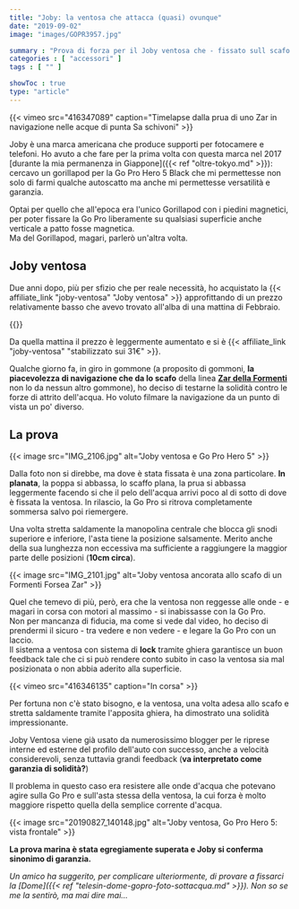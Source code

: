 ```yaml
---
title: "Joby: la ventosa che attacca (quasi) ovunque"
date: "2019-09-02"
image: "images/GOPR3957.jpg"

summary : "Prova di forza per il Joby ventosa che - fissato sull scafo di un gommone Zar - ha sfidato le onde in navigazione e ne è uscita vincitrice."
categories : [ "accessori" ]
tags : [ "" ]

showToc : true
type: "article"
---
```


{{< vimeo src="416347089" caption="Timelapse dalla prua di uno Zar in navigazione nelle acque di punta Sa schivoni" >}}

Joby è una marca americana che produce supporti per fotocamere e telefoni. Ho avuto a che fare per la prima volta con questa marca nel 2017 [durante la mia permanenza in Giappone]({{< ref "oltre-tokyo.md" >}}): cercavo un gorillapod per la Go Pro Hero 5 Black che mi permettesse non solo di farmi qualche autoscatto ma anche mi permettesse versatilità e garanzia.

Optai per quello che all'epoca era l'unico Gorillapod con i piedini magnetici, per poter fissare la Go Pro liberamente su qualsiasi superficie anche verticale a patto fosse magnetica.  
Ma del Gorillapod, magari, parlerò un'altra volta.

## Joby ventosa

Due anni dopo, più per sfizio che per reale necessità, ho acquistato la {{< affiliate_link "joby-ventosa" "Joby ventosa" >}} approfittando di un prezzo relativamente basso che avevo trovato all'alba di una mattina di Febbraio.

{{<vimeo src="416346888" caption="Direttamente dalla Go Pro, in navigazione" >}}

Da quella mattina il prezzo è leggermente aumentato e si è {{< affiliate_link "joby-ventosa" "stabilizzato sui 31€" >}}.

Qualche giorno fa, in giro in gommone (a proposito di gommoni, **la piacevolezza di navigazione che da lo scafo** della linea **[Zar della Formenti](https://www.zar-formenti.net/)** non lo da nessun altro gommone), ho deciso di testarne la solidità contro le forze di attrito dell'acqua. Ho voluto filmare la navigazione da un punto di vista un po' diverso.

## La prova

{{< image src="IMG_2106.jpg" alt="Joby ventosa e Go Pro Hero 5" >}}

Dalla foto non si direbbe, ma dove è stata fissata è una zona particolare. **In planata**, la poppa si abbassa, lo scaffo plana, la prua si abbassa leggermente facendo si che il pelo dell'acqua arrivi poco al di sotto di dove è fissata la ventosa. In rilascio, la Go Pro si ritrova completamente sommersa salvo poi riemergere.

Una volta stretta saldamente la manopolina centrale che blocca gli snodi superiore e inferiore, l'asta tiene la posizione salsamente. Merito anche della sua lunghezza non eccessiva ma sufficiente a raggiungere la maggior parte delle posizioni (**10cm circa**).

{{< image src="IMG_2101.jpg" alt="Joby ventosa ancorata allo scafo di un Formenti Forsea Zar" >}}

Quel che temevo di più, però, era che la ventosa non reggesse alle onde - e magari in corsa con motori al massimo - si inabissasse con la Go Pro.  
Non per mancanza di fiducia, ma come si vede dal video, ho deciso di prendermi il sicuro - tra vedere e non vedere - e legare la Go Pro con un laccio.  
Il sistema a ventosa con sistema di **lock** tramite ghiera garantisce un buon feedback tale che ci si può rendere conto subito in caso la ventosa sia mal posizionata o non abbia aderito alla superficie.

{{< vimeo src="416346135" caption="In corsa" >}}

Per fortuna non c'è stato bisogno, e la ventosa, una volta adesa allo scafo e stretta saldamente tramite l'apposita ghiera, ha dimostrato una solidità impressionante.

Joby Ventosa viene già usato da numerosissimo blogger per le riprese interne ed esterne del profilo dell'auto con successo, anche a velocità considerevoli, senza tuttavia grandi feedback (**va interpretato come garanzia di solidità?**)

Il problema in questo caso era resistere alle onde d'acqua che potevano agire sulla Go Pro e sull'asta stessa della ventosa, la cui forza è molto maggiore rispetto quella della semplice corrente d'acqua.

{{< image src="20190827_140148.jpg" alt="Joby ventosa,  Go Pro Hero 5: vista frontale" >}}

**La prova marina è stata egregiamente superata e Joby si conferma sinonimo di garanzia.**

_Un amico ha suggerito, per complicare ulteriormente, di provare a fissarci la [Dome]({{< ref "telesin-dome-gopro-foto-sottacqua.md" >}}). Non so se me la sentirò, ma mai dire mai..._
